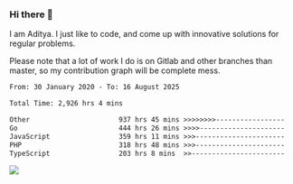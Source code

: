 ### Hi there 👋

I am Aditya. I just like to code, and come up with innovative solutions for regular problems.

Please note that a lot of work I do is on Gitlab and other branches than master, so my contribution graph will be complete mess.

<!--START_SECTION:waka-->

```txt
From: 30 January 2020 - To: 16 August 2025

Total Time: 2,926 hrs 4 mins

Other                      937 hrs 45 mins >>>>>>>>-----------------   32.05 %
Go                         444 hrs 26 mins >>>>---------------------   15.19 %
JavaScript                 359 hrs 11 mins >>>----------------------   12.28 %
PHP                        318 hrs 48 mins >>>----------------------   10.90 %
TypeScript                 203 hrs 8 mins  >>-----------------------   06.94 %
```

<!--END_SECTION:waka-->

![](https://komarev.com/ghpvc/?username=BrainBuzzer)
